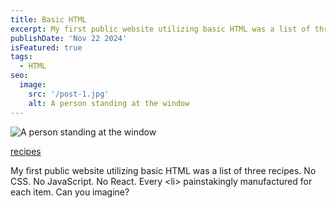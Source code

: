 ```yaml
---
title: Basic HTML
excerpt: My first public website utilizing basic HTML was a list of three recipes. No CSS. No JavaScript. No React. Every <li> painstakingly manufactured for each item. Can you imagine?
publishDate: 'Nov 22 2024'
isFeatured: true
tags:
  - HTML
seo:
  image:
    src: '/post-1.jpg'
    alt: A person standing at the window
---
```


![A person standing at the window](/post-1.jpg)

[recipes](https://erikgrinn.github.io/odin-recipes/)

My first public website utilizing basic HTML was a list of three recipes. No CSS. No JavaScript. No React. Every \<li> painstakingly manufactured for each item. Can you imagine?
